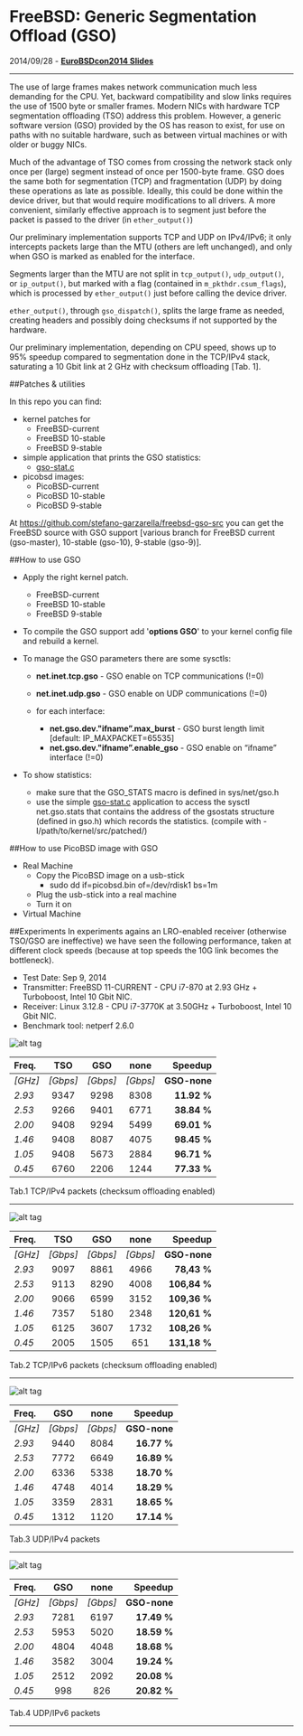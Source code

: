 FreeBSD: Generic Segmentation Offload (GSO)
===========

2014/09/28 - [**EuroBSDcon2014 Slides**](https://github.com/stefano-garzarella/freebsd-gso/blob/master/slides/20140928_GSO_EuroBSDcon_2014.pdf?raw=true)

-----------
The use of large frames makes network communication much less demanding for the CPU. Yet, backward compatibility and slow links requires the use of 1500 byte or smaller frames.
Modern NICs with hardware TCP segmentation offloading (TSO) address this problem. However, a generic software version (GSO) provided by the OS has reason to exist, for use on paths with no suitable hardware, such as between virtual machines or with older or buggy NICs.

Much of the advantage of TSO comes from crossing the network stack only once per (large) segment instead of once per 1500-byte frame. GSO does the same both for segmentation (TCP) and fragmentation (UDP) by doing these operations as late as possible. Ideally, this could be done within the device driver, but that would require modifications to all drivers. A more convenient, similarly effective approach is to segment just before the packet is passed to the driver (in <code>ether_output()</code>)

Our preliminary implementation supports TCP and UDP on IPv4/IPv6; it only intercepts packets large than the MTU (others are left unchanged), and only when GSO is marked as enabled for the interface.

Segments larger than the MTU are not split in <code>tcp_output()</code>, <code>udp_output()</code>, or <code>ip_output()</code>, but marked with a flag (contained in <code>m_pkthdr.csum_flags</code>), which is processed by <code>ether_output()</code> just before calling the device driver.

<code>ether_output()</code>, through <code>gso_dispatch()</code>, splits the large frame as needed, creating headers and possibly doing checksums if not supported by the hardware.

Our preliminary implementation, depending on CPU speed, shows up to 95% speedup compared to segmentation done in the TCP/IPv4 stack, saturating a 10 Gbit link at 2 GHz with checksum offloading [Tab. 1].

##Patches & utilities

In this repo you can find: 
 * kernel patches for
	* FreeBSD-current
	* FreeBSD 10-stable
	* FreeBSD 9-stable
 * simple application that prints the GSO statistics:
	* [gso-stat.c](https://github.com/stefano-garzarella/freebsd-gso/blob/master/utilities/gso-stats.c)
 * picobsd images:
 	* PicoBSD-current
	* PicoBSD 10-stable
	* PicoBSD 9-stable 

At https://github.com/stefano-garzarella/freebsd-gso-src you can get the FreeBSD source with GSO support [various branch for FreeBSD current (gso-master), 10-stable (gso-10), 9-stable (gso-9)].

##How to use GSO

* Apply the right kernel patch.
	* FreeBSD-current
	* FreeBSD 10-stable
	* FreeBSD 9-stable

* To compile the GSO support add '**options GSO**' to your kernel config file and rebuild a kernel.

* To manage the GSO parameters there are some sysctls:
     * **net.inet.tcp.gso** - GSO enable on TCP communications (!=0)
     * **net.inet.udp.gso** - GSO enable on UDP communications (!=0)
 
     * for each interface:
          * **net.gso.dev."ifname”.max_burst** - GSO burst length limit [default: IP_MAXPACKET=65535]
          * **net.gso.dev."ifname”.enable_gso** - GSO enable on “ifname” interface (!=0)

* To show statistics:
     * make sure that the GSO_STATS macro is defined in sys/net/gso.h
     * use the simple [gso-stat.c](https://github.com/stefano-garzarella/freebsd-gso/blob/master/utilities/gso-stats.c) application to access the sysctl net.gso.stats that contains the address of the gsostats structure (defined in gso.h) which records the statistics. (compile with -I/path/to/kernel/src/patched/)

##How to use PicoBSD image with GSO

* Real Machine
	* Copy the PicoBSD image on a usb-stick
		* sudo dd if=picobsd.bin of=/dev/rdisk1 bs=1m
	* Plug the usb-stick into a real machine
	* Turn it on
* Virtual Machine

##Experiments
In experiments agains an LRO-enabled receiver (otherwise TSO/GSO are ineffective) we have seen the following performance, taken at different clock speeds (because at top speeds the 10G link becomes the bottleneck).

* Test Date: Sep 9, 2014
* Transmitter: FreeBSD 11-CURRENT - CPU i7-870 at 2.93 GHz + Turboboost, Intel 10 Gbit NIC.
* Receiver: Linux 3.12.8 - CPU i7-3770K at 3.50GHz + Turboboost, Intel 10 Gbit NIC.
* Benchmark tool: netperf 2.6.0

![alt tag](https://raw.githubusercontent.com/stefano-garzarella/freebsd-gso/master/experiments/exp_TCP_IP4.png)

| Freq. |   TSO   |   GSO   |   none   |  Speedup  |
| :----  | :-----: | :----:  | :----:   | -------: |
| *[GHz]* | *[Gbps]* | *[Gbps]*| *[Gbps]* | **GSO-none** |
| *2.93* | 9347 | 9298 | 8308 | **11.92 %** |
| *2.53* | 9266 | 9401 | 6771 | **38.84 %** |
| *2.00* | 9408 | 9294 | 5499 | **69.01 %** |
| *1.46* | 9408 | 8087 | 4075 | **98.45 %** |
| *1.05* | 9408 | 5673 | 2884 | **96.71 %** |
| *0.45* | 6760 | 2206 | 1244 | **77.33 %** |
Tab.1 TCP/IPv4 packets (checksum offloading enabled) 

-----------

![alt tag](https://raw.githubusercontent.com/stefano-garzarella/freebsd-gso/master/experiments/exp_TCP_IP6.png)

| Freq. |   TSO   |   GSO   |   none   |  Speedup  |
| :----  | :-----: | :----:  | :----:   | -------: |
| *[GHz]* | *[Gbps]* | *[Gbps]*| *[Gbps]* | **GSO-none** |
| *2.93* | 9097 | 8861 | 4966 | **78,43 %** |
| *2.53* | 9113 | 8290 | 4008 | **106,84 %** |
| *2.00* | 9066 | 6599 | 3152 | **109,36 %** |
| *1.46* | 7357 | 5180 | 2348 | **120,61 %** |
| *1.05* | 6125 | 3607 | 1732 | **108,26 %** |
| *0.45* | 2005 | 1505 |  651 | **131,18 %** |
Tab.2 TCP/IPv6 packets (checksum offloading enabled)  

-----------

![alt tag](https://raw.githubusercontent.com/stefano-garzarella/freebsd-gso/master/experiments/exp_UDP_IP4.png)

| Freq. |   GSO   |   none   |  Speedup  |
| :----  | :----:  | :----:   | -------: |
| *[GHz]* | *[Gbps]*| *[Gbps]* | **GSO-none** |
| *2.93* | 9440 | 8084 | **16.77 %** |
| *2.53* | 7772 | 6649 | **16.89 %** |
| *2.00* | 6336 | 5338 | **18.70 %** |
| *1.46* | 4748 | 4014 | **18.29 %** |
| *1.05* | 3359 | 2831 | **18.65 %** |
| *0.45* | 1312 | 1120 | **17.14 %** |
Tab.3 UDP/IPv4 packets

-----------

![alt tag](https://raw.githubusercontent.com/stefano-garzarella/freebsd-gso/master/experiments/exp_UDP_IP6.png)

| Freq. |   GSO   |   none   |  Speedup  |
| :----  | :----:  | :----:   | -------: |
| *[GHz]* | *[Gbps]*| *[Gbps]* | **GSO-none** |
| *2.93* | 7281 | 6197 | **17.49 %** |
| *2.53* | 5953 | 5020 | **18.59 %** |
| *2.00* | 4804 | 4048 | **18.68 %** |
| *1.46* | 3582 | 3004 | **19.24 %** |
| *1.05* | 2512 | 2092 | **20.08 %** |
| *0.45* |  998 |  826 | **20.82 %** |
Tab.4 UDP/IPv6 packets

-----------
